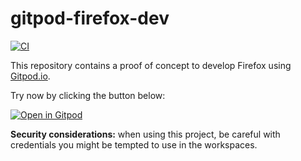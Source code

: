 # gitpod-firefox-dev

[![CI](https://github.com/willdurand/gitpod-firefox-dev/actions/workflows/ci.yml/badge.svg)](https://github.com/willdurand/gitpod-firefox-dev/actions/workflows/ci.yml)

This repository contains a proof of concept to develop Firefox using
[Gitpod.io][].

Try now by clicking the button below:

[![Open in Gitpod](https://gitpod.io/button/open-in-gitpod.svg)](https://gitpod.io/#https://github.com/willdurand/gitpod-firefox-dev)

**Security considerations:** when using this project, be careful with
credentials you might be tempted to use  in the workspaces.

[gitpod.io]: https://gitpod.io/
